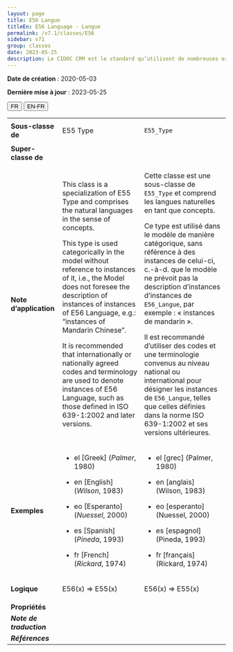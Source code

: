 ```yaml
---
layout: page
title: E56 Langue
titleEn: E56 Language - Langue
permalink: /v7.1/classes/E56
sidebar: v71
group: classes
date: 2023-05-25
description: Le CIDOC CRM est le standard qu’utilisent de nombreuses organisations pour l’échange et l’intégration de jeux de données et de spécifications patrimoniales. Il est développé et maintenu à jour exclusivement en anglais par le CRM SIG, un sous-groupe du Conseil international des musées (ICOM). Ceci est une traduction officielle en français développée par la Traduction en français du CIDOC CRM, une initiative qui offre une version française à jour et accessible ouvertement et gratuitement du standard CIDOC CRM et en démocratise l'usage dans la communauté patrimoniale francophone. ------------ The CIDOC CRM is the standard used by many heritage organizations for the exchange and integration of museum collection datasets and specifications. It is developed and maintained exclusively in English by the CRM SIG, a subgroup of the International Council of Museums (ICOM). This is an official translation developed by the Traduction en français du CIDOC CRM, an initiative offering an open, up-to-date, and free French version of the CIDOC CRM standard, and democratizing its use in the francophone heritage community.
---
```


**Date de création** : 2020-05-03

**Dernière mise à jour** : 2023-05-25

<div class="lang-buttons">
 <button id="fr" class="activate">FR</button>
 <button id="en-fr">EN-FR</button>
</div>

<table>
<tbody>
<tr>
<td><strong>Sous-classe de</strong></td>
<td class="en">
<p>E55 Type</p>
</td>
<td>
<p><code class="language-plaintext highlighter-rouge">E55_Type</code></p>
</td>
</tr>
<tr>
<td><strong>Super-classe de</strong></td>
<td class="en">
</td>
<td>
</td>
</tr>
<tr>
<td><strong>Note d’application</strong></td>
<td class="en">
<p>This class is a specialization of E55 Type and comprises the natural languages in the sense of concepts.</p>
<p>This type is used categorically in the model without reference to instances of it, i.e., the Model does not foresee the description of instances of instances of E56 Language, e.g.: “instances of Mandarin Chinese”.</p>
<p>It is recommended that internationally or nationally agreed codes and terminology are used to denote instances of E56 Language, such as those defined in ISO 639-1:2002 and later versions.</p>
</td>
<td>
<p>Cette classe est une sous-classe de <code class="language-plaintext highlighter-rouge">E55_Type</code> et comprend les langues naturelles en tant que concepts. </p>
<p>Ce type est utilisé dans le modèle de manière catégorique, sans référence à des instances de celui-ci, c.-à-d. que le modèle ne prévoit pas la description d’instances d’instances de <code class="language-plaintext highlighter-rouge">E56_Langue</code>, par exemple : « instances de mandarin ».</p>
<p>Il est recommandé d’utiliser des codes et une terminologie convenus au niveau national ou international pour désigner les instances de <code class="language-plaintext highlighter-rouge">E56_Langue</code>, telles que celles définies dans la norme ISO 639-1:2002 et ses versions ultérieures. </p>
</td>
</tr>
<tr>
<td><strong>Exemples</strong></td>
<td class="en">
<ul>
<li><p>el [Greek] (<em>Palmer</em>, 1980)</p>
</li>
<li><p>en [English] (<em>Wilson</em>, 1983)</p>
</li>
<li><p>eo [Esperanto] (<em>Nuessel</em>, 2000)</p>
</li>
<li><p>es [Spanish] (<em>Pineda</em>, 1993)</p>
</li>
<li><p>fr [French] (<em>Rickard</em>, 1974)</p>
</li>
</ul>
</td>
<td>
<ul>
<li><p>el [grec] (Palmer, 1980)</p>
</li>
<li><p>en [anglais] (Wilson, 1983)</p>
</li>
<li><p>eo [esperanto] (Nuessel, 2000)</p>
</li>
<li><p>es [espagnol] (Pineda, 1993)</p>
</li>
<li><p>fr [français] (Rickard, 1974)</p>
</li>
</ul>
</td>
</tr>
<tr>
<td><strong>Logique</strong></td>
<td class="en">
<p>E56(x) ⇒ E55(x)</p>
</td>
<td>
<p>E56(x) ⇒ E55(x)</p>
</td>
</tr>
<tr>
<td><strong>Propriétés</strong></td>
<td class="en">
</td>
<td>
</td>
</tr>
<tr>
<td><strong><em>Note de traduction</em></strong></td>
<td colspan="2">
</td>
</tr>
<tr>
<td><strong><em>Références</em></strong></td>
<td colspan="2">
</td>
</tr>
</tbody>
</table>
